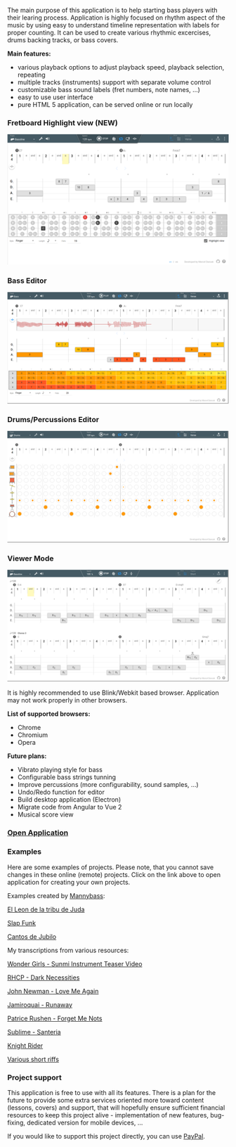 The main purpose of this application is to help starting bass players with their learing process.
Application is highly focused on rhythm aspect of the music by using easy to understand timeline
representation with labels for proper counting. It can be used to create various rhythmic excercises,
drums backing tracks, or bass covers.

**Main features:**

* various playback options to adjust playback speed, playback selection, repeating
* multiple tracks (instruments) support with separate volume control
* customizable bass sound labels (fret numbers, note names, ...)
* easy to use user interface
* pure HTML 5 application, can be served online or run locally

### Fretboard Highlight view (NEW)
![Section Mode - Highlight view](docs/fretboard.png)

### Bass Editor
![Section Mode - Bass Editation](docs/bass.png)

### Drums/Percussions Editor
![Section Mode - Drums Editation](docs/drums.png)

### Viewer Mode
![Playlist Mode](docs/playlist.png)


It is highly recommended to use Blink/Webkit based browser. Application may not work properly in other browsers.

**List of supported browsers:**

* Chrome
* Chromium
* Opera


**Future plans:**

* Vibrato playing style for bass
* Configurable bass strings tunning
* Improve percussions (more configurability, sound samples, ...)
* Undo/Redo function for editor
* Build desktop application (Electron)
* Migrate code from Angular to Vue 2
* Musical score view


### [Open Application](http://rawgit.com/marcel-dancak/drums-and-bass/master/dist/latest/index.html)

### Examples

Here are some examples of projects. Please note, that you cannot save changes
in these online (remote) projects. Click on the link above to open application
for creating your own projects.

Examples created by [Mannybass](https://www.youtube.com/user/manuel118215/):

[El Leon de la tribu de Juda](https://rawgit.com/marcel-dancak/drums-and-bass/master/dist/latest/index.html#Leon)

[Slap Funk](https://rawgit.com/marcel-dancak/drums-and-bass/master/dist/latest/index.html#SlapFunk)

[Cantos de Jubilo](https://rawgit.com/marcel-dancak/drums-and-bass/master/dist/latest/index.html#Cantos_de_Jubilo)

My transcriptions from various resources:

[Wonder Girls - Sunmi Instrument Teaser Video](https://rawgit.com/marcel-dancak/drums-and-bass/master/dist/latest/index.html#Sunmi)

[RHCP - Dark Necessities](https://rawgit.com/marcel-dancak/drums-and-bass/master/dist/latest/index.html#DarkNecessities)

[John Newman - Love Me Again](https://rawgit.com/marcel-dancak/drums-and-bass/master/dist/latest/index.html#Love_Me_Again)

[Jamiroquai - Runaway](https://rawgit.com/marcel-dancak/drums-and-bass/master/dist/latest/index.html#Jamiroquai-Runaway)

[Patrice Rushen - Forget Me Nots](https://rawgit.com/marcel-dancak/drums-and-bass/master/dist/latest/index.html#PatriceRushen-ForgetMeNots)

[Sublime - Santeria](https://rawgit.com/marcel-dancak/drums-and-bass/master/dist/latest/index.html#Sublime-Santeria)

[Knight Rider](https://rawgit.com/marcel-dancak/drums-and-bass/master/dist/latest/index.html#KnightRider)

[Various short riffs](https://rawgit.com/marcel-dancak/drums-and-bass/master/dist/latest/index.html#Riffs)


### Project support

This application is free to use with all its features. There is a plan for the future to provide
some extra services oriented more toward content (lessons, covers) and support, that will hopefully
ensure sufficient financial resources to keep this project alive - implementation of new features,
bug-fixing, dedicated version for mobile devices, ...

If you would like to support this project directly, you can use [PayPal](https://www.paypal.me/MarcelDancak).
